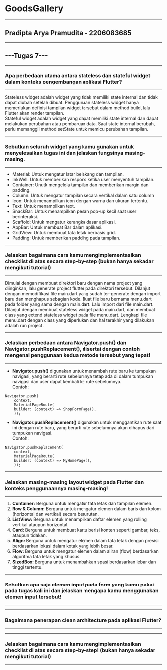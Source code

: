 # GoodsGallery
---
## Pradipta Arya Pramudita - 2206083685
---
## ---Tugas 7---
---
### Apa perbedaan utama antara stateless dan stateful widget dalam konteks pengembangan aplikasi Flutter?
---
Stateless widget adalah widget yang tidak memiliki state internal dan tidak dapat diubah setelah dibuat. Penggunaan stateless widget hanya memerlukan definisi tampilan widget tersebut dalam method build, lalu Flutter akan render tampilan.
<br>
Stateful widget adalah widget yang dapat memiliki state internal dan dapat melakukan perubahan atau pembaruan data. Saat state internal berubah, perlu memanggil method setState untuk memicu perubahan tampilan.

---
### Sebutkan seluruh widget yang kamu gunakan untuk menyelesaikan tugas ini dan jelaskan fungsinya masing-masing.
---
* Material: Untuk mengatur latar belakang dan tampilan.
* InkWell: Untuk memberikan respons ketika user menyentuh tampilan.
* Container: Unutk mengelola tampilan dan memberikan margin dan padding.
* Column: Untuk mengatur tampilan secara vertikal dalam satu column
* Icon: Untuk menampilkan icon dengan warna dan ukuran tertentu.
* Text: Untuk menampilkan text.
* SnackBar: Untuk menampilkan pesan pop-up kecil saat user berinteraksi.
* Scaffold: Untuk mengatur kerangka dasar aplikasi.
* AppBar: Untuk membuat Bar dalam aplikasi.
* GridView: Untuk membuat tata letak berbasis grid.
* Padding: Untuk memberikan padding pada tampilan.

---
### Jelaskan bagaimana cara kamu mengimplementasikan checklist di atas secara step-by-step (bukan hanya sekadar mengikuti tutorial)
---
Dimulai dengan membuat direktori baru dengan nama project yang diinginkan, lalu generate project flutter pada direktori tersebut. Dilanjut dengan memodifikasi file main.dart yang sudah ter-generate dengan import baru dan menghapus sebagian kode. Buat file baru bernama menu.dart pada folder yang sama dengan main.dart. Lalu import dari file main.dart.
<br>
Dilanjut dengan membuat stateless widget pada main.dart, dan membuat class yang extend stateless widget pada file menu.dart. Lengkapi file menu.dart dengan class yang diperlukan dan hal terakhir yang dilakukan adalah run project.

---
###  Jelaskan perbedaan antara Navigator.push() dan Navigator.pushReplacement(), disertai dengan contoh mengenai penggunaan kedua metode tersebut yang tepat!
---
* <strong>Navigator.push()</strong> digunakan untuk menambah rute baru ke tumpukan navigasi, yang berarti rute sebelumnya tetap ada di dalam tumpukan navigasi dan user dapat kembali ke rute sebelumnya. 
<br> Contoh:

~~~
Navigator.push(
    context,
    MaterialPageRoute(
    builder: (context) => ShopFormPage(),
    ));
~~~
* <strong>Navigator.pushReplacement()</strong> digunakan untuk menggantikan rute saat ini dengan rute baru, yang berarti rute sebelumnya akan dihapus dari tumpukan navigasi.
<br> Contoh:

~~~
Navigator.pushReplacement(
    context,
    MaterialPageRoute(
    builder: (context) => MyHomePage(),
    ));
~~~
---
###  Jelaskan masing-masing layout widget pada Flutter dan konteks penggunaannya masing-masing!
---
1. <strong>Container:</strong> Berguna untuk mengatur tata letak dan tampilan elemen.
2. <strong>Row & Column:</strong> Berguna untuk mengatur elemen dalam baris dan kolom (horizontal dan vertikal) secara berurutan.
3. <strong>ListView: </strong> Berguna untuk menampilkan daftar elemen yang rolling vertikal ataupun horizontal.
4. <strong>Card: </strong> Berguna untuk membuat kartu berisi konten seperti gambar, teks, ataupun tidakan.
5. <strong>Align: </strong> Berguna untuk mengatur elemen dalam tata letak dengan presisi berdasarkan lokasi dalam kotak yang lebih besar.
6. <strong>Flow: </strong> Berguna untuk mengatur elemen dalam aliran (flow) berdasarkan algoritma tata letak yang khusus.
7. <strong>SizedBox: </strong> Berguna untuk menambahkan spasi berdasarkan lebar dan tinggi tertentu.

---
###  Sebutkan apa saja elemen input pada form yang kamu pakai pada tugas kali ini dan jelaskan mengapa kamu menggunakan elemen input tersebut!
---

---
###  Bagaimana penerapan clean architecture pada aplikasi Flutter?
---

---
###  Jelaskan bagaimana cara kamu mengimplementasikan checklist di atas secara step-by-step! (bukan hanya sekadar mengikuti tutorial)
---